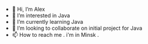 - 👋 Hi, I’m Alex
- 👀 I’m interested in Java
- 🌱 I’m currently learning Java 
- 💞️ I’m looking to collaborate on initial project for Java
- 📫 How to reach me . i'm in Minsk .

<!---
nepk2002/nepk2002 is a ✨ special ✨ repository because its `README.md` (this file) appears on your GitHub profile.
You can click the Preview link to take a look at your changes.
--->
